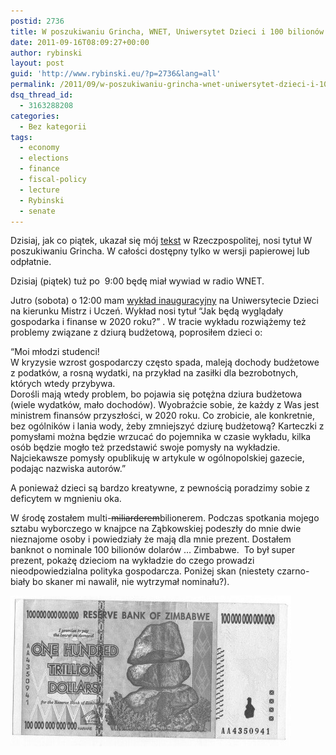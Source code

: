 ```yaml
---
postid: 2736
title: W poszukiwaniu Grincha, WNET, Uniwersytet Dzieci i 100 bilionów
date: 2011-09-16T08:09:27+00:00
author: rybinski
layout: post
guid: 'http://www.rybinski.eu/?p=2736&lang=all'
permalink: /2011/09/w-poszukiwaniu-grincha-wnet-uniwersytet-dzieci-i-100-miliardow/
dsq_thread_id:
  - 3163288208
categories:
  - Bez kategorii
tags:
  - economy
  - elections
  - finance
  - fiscal-policy
  - lecture
  - Rybinski
  - senate
---
```

Dzisiaj, jak co piątek, ukazał się mój [tekst](http://www.ekonomia24.pl/artykul/706250,717952-W-poszukiwaniu-Grincha.html) w Rzeczpospolitej, nosi tytuł W poszukiwaniu Grincha. W całości dostępny tylko w wersji papierowej lub odpłatnie.

Dzisiaj (piątek) tuż po  9:00 będę miał wywiad w radio WNET.

Jutro (sobota) o 12:00 mam [wykład inauguracyjny](http://www.uniwersytetdzieci.pl/lectures/show/1396) na Uniwersytecie Dzieci na kierunku Mistrz i Uczeń. Wykład nosi tytuł “Jak będą wyglądały gospodarka i finanse w 2020 roku?” . W tracie wykładu rozwiążemy też problemy związane z dziurą budżetową, poprosiłem dzieci o:

“Moi młodzi studenci! <br style="padding: 0px; margin: 0px;" />W kryzysie wzrost gospodarczy często spada, maleją dochody budżetowe z podatków, a rosną wydatki, na przykład na zasiłki dla bezrobotnych, których wtedy przybywa.<br style="padding: 0px; margin: 0px;" />Dorośli mają wtedy problem, bo pojawia się potężna dziura budżetowa (wiele wydatków, mało dochodów). Wyobraźcie sobie, że każdy z Was jest ministrem finansów przyszłości, w 2020 roku. Co zrobicie, ale konkretnie, bez ogólników i lania wody, żeby zmniejszyć dziurę budżetową? Karteczki z pomysłami można będzie wrzucać do pojemnika w czasie wykładu, kilka osób będzie mogło też przedstawić swoje pomysły na wykładzie. Najciekawsze pomysły opublikuję w artykule w ogólnopolskiej gazecie, podając nazwiska autorów.”

A ponieważ dzieci są bardzo kreatywne, z pewnością poradzimy sobie z deficytem w mgnieniu oka.

W środę zostałem multi-<span style="text-decoration: line-through;">miliarderem</span>bilionerem. Podczas spotkania mojego sztabu wyborczego w knajpce na Ząbkowskiej podeszły do mnie dwie nieznajome osoby i powiedziały że mają dla mnie prezent. Dostałem banknot o nominale 100 bilionów dolarów … Zimbabwe.  To był super prezent, pokażę dzieciom na wykładzie do czego prowadzi nieodpowiedzialna polityka gospodarcza. Poniżej skan (niestety czarno-biały bo skaner mi nawalił, nie wytrzymał nominału?).

<img class="aligncenter size-full wp-image-2739" title="100mld" src="/uploads/100mld.png" alt="100mld" width="449" height="241" />
